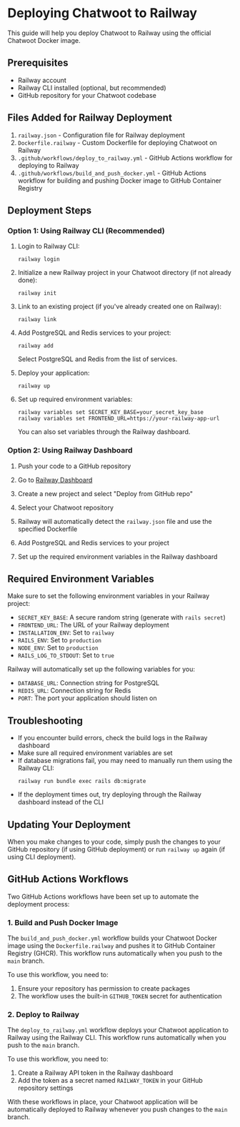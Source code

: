 # Deploying Chatwoot to Railway

This guide will help you deploy Chatwoot to Railway using the official Chatwoot Docker image.

## Prerequisites

- Railway account
- Railway CLI installed (optional, but recommended)
- GitHub repository for your Chatwoot codebase

## Files Added for Railway Deployment

1. `railway.json` - Configuration file for Railway deployment
2. `Dockerfile.railway` - Custom Dockerfile for deploying Chatwoot on Railway
3. `.github/workflows/deploy_to_railway.yml` - GitHub Actions workflow for deploying to Railway
4. `.github/workflows/build_and_push_docker.yml` - GitHub Actions workflow for building and pushing Docker image to GitHub Container Registry

## Deployment Steps

### Option 1: Using Railway CLI (Recommended)

1. Login to Railway CLI:
   ```
   railway login
   ```

2. Initialize a new Railway project in your Chatwoot directory (if not already done):
   ```
   railway init
   ```

3. Link to an existing project (if you've already created one on Railway):
   ```
   railway link
   ```

4. Add PostgreSQL and Redis services to your project:
   ```
   railway add
   ```
   Select PostgreSQL and Redis from the list of services.

5. Deploy your application:
   ```
   railway up
   ```

6. Set up required environment variables:
   ```
   railway variables set SECRET_KEY_BASE=your_secret_key_base
   railway variables set FRONTEND_URL=https://your-railway-app-url
   ```
   
   You can also set variables through the Railway dashboard.

### Option 2: Using Railway Dashboard

1. Push your code to a GitHub repository

2. Go to [Railway Dashboard](https://railway.app/dashboard)

3. Create a new project and select "Deploy from GitHub repo"

4. Select your Chatwoot repository

5. Railway will automatically detect the `railway.json` file and use the specified Dockerfile

6. Add PostgreSQL and Redis services to your project

7. Set up the required environment variables in the Railway dashboard

## Required Environment Variables

Make sure to set the following environment variables in your Railway project:

- `SECRET_KEY_BASE`: A secure random string (generate with `rails secret`)
- `FRONTEND_URL`: The URL of your Railway deployment
- `INSTALLATION_ENV`: Set to `railway`
- `RAILS_ENV`: Set to `production`
- `NODE_ENV`: Set to `production`
- `RAILS_LOG_TO_STDOUT`: Set to `true`

Railway will automatically set up the following variables for you:

- `DATABASE_URL`: Connection string for PostgreSQL
- `REDIS_URL`: Connection string for Redis
- `PORT`: The port your application should listen on

## Troubleshooting

- If you encounter build errors, check the build logs in the Railway dashboard
- Make sure all required environment variables are set
- If database migrations fail, you may need to manually run them using the Railway CLI:
  ```
  railway run bundle exec rails db:migrate
  ```
- If the deployment times out, try deploying through the Railway dashboard instead of the CLI

## Updating Your Deployment

When you make changes to your code, simply push the changes to your GitHub repository (if using GitHub deployment) or run `railway up` again (if using CLI deployment).

## GitHub Actions Workflows

Two GitHub Actions workflows have been set up to automate the deployment process:

### 1. Build and Push Docker Image

The `build_and_push_docker.yml` workflow builds your Chatwoot Docker image using the `Dockerfile.railway` and pushes it to GitHub Container Registry (GHCR). This workflow runs automatically when you push to the `main` branch.

To use this workflow, you need to:

1. Ensure your repository has permission to create packages
2. The workflow uses the built-in `GITHUB_TOKEN` secret for authentication

### 2. Deploy to Railway

The `deploy_to_railway.yml` workflow deploys your Chatwoot application to Railway using the Railway CLI. This workflow runs automatically when you push to the `main` branch.

To use this workflow, you need to:

1. Create a Railway API token in the Railway dashboard
2. Add the token as a secret named `RAILWAY_TOKEN` in your GitHub repository settings

With these workflows in place, your Chatwoot application will be automatically deployed to Railway whenever you push changes to the `main` branch.